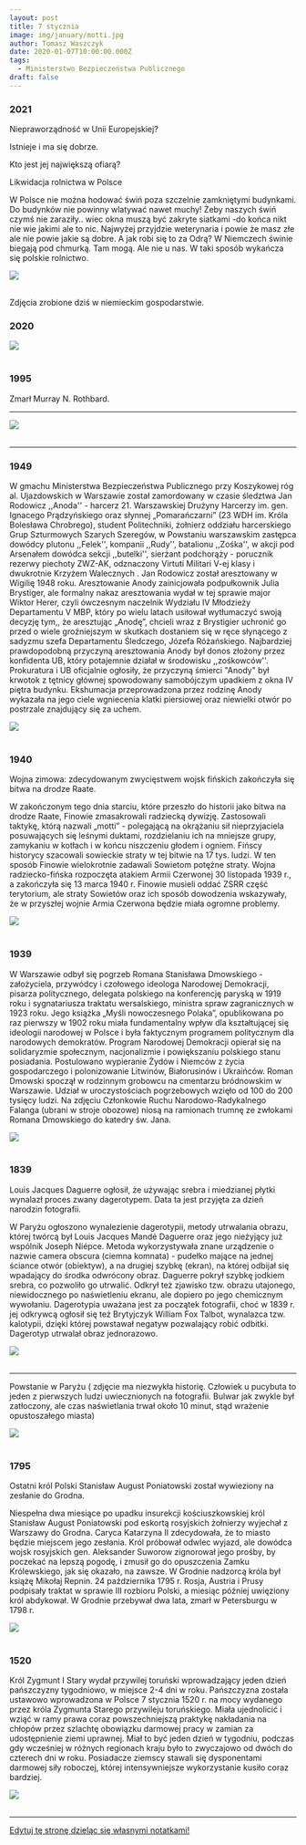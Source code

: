 ```yaml
---
layout: post
title: 7 stycznia
image: img/january/motti.jpg
author: Tomasz Waszczyk
date: 2020-01-07T10:00:00.000Z
tags:
  - Ministerstwo Bezpieczeństwa Publicznego
draft: false  
---
```


### 2021

Niepraworządność w Unii Europejskiej?

Istnieje i ma się dobrze. 

Kto jest jej największą ofiarą? 

Likwidacja rolnictwa w Polsce

W Polsce nie można hodować świń poza szczelnie zamkniętymi budynkami. Do budynków nie powinny wlatywać nawet muchy! Żeby naszych świń czymś nie zaraziły.. wiec okna muszą być zakryte siatkami -do końca nikt nie wie jakimi ale to nic. Najwyżej przyjdzie weterynaria i powie że masz złe ale nie powie jakie są dobre. 
A jak robi się to za Odrą? 
W Niemczech świnie biegają pod chmurką. Tam mogą. Ale nie u nas. 
W taki sposób wykańcza się polskie rolnictwo. 

<img src="./img/january/swinie2021.jpg"><br><br>

Zdjęcia zrobione dziś w niemieckim gospodarstwie.

### 2020

<img src="./img/january/inflacja-2019.png"/><br><br>

### 1995

Zmarł Murray N. Rothbard.

---

<img src="./img/january/smokecamels.jpeg"><br><br>

---
### 1949

W gmachu Ministerstwa Bezpieczeństwa Publicznego przy Koszykowej róg al. Ujazdowskich w Warszawie został zamordowany w czasie śledztwa Jan Rodowicz ,,Anoda'' - harcerz 21. Warszawskiej Drużyny Harcerzy im. gen. Ignacego Prądzyńskiego oraz słynnej „Pomarańczarni” (23 WDH im. Króla Bolesława Chrobrego), student Politechniki, żołnierz oddziału harcerskiego Grup Szturmowych Szarych Szeregów, w Powstaniu warszawskim zastępca dowódcy plutonu ,,Felek'', kompanii ,,Rudy'', batalionu ,,Zośka'', w akcji pod Arsenałem dowódca sekcji ,,butelki'', sierżant podchorąży - porucznik rezerwy piechoty ZWZ-AK, odznaczony Virtuti Militari V-ej klasy i dwukrotnie Krzyżem Walecznych . Jan Rodowicz został aresztowany w Wigilię 1948 roku. Aresztowanie Anody zainicjowała podpułkownik Julia Brystiger, ale formalny nakaz aresztowania wydał w tej sprawie major Wiktor Herer, czyli ówczesnym naczelnik Wydziału IV Młodzieży Departamentu V MBP, który po wielu latach usiłował wytłumaczyć swoją decyzję tym,, że aresztując „Anodę”, chcieli wraz z Brystigier uchronić go przed o wiele groźniejszym w skutkach dostaniem się w ręce słynącego z sadyzmu szefa Departamentu Śledczego, Józefa Różańskiego.
Najbardziej prawdopodobną przyczyną aresztowania Anody był donos złożony przez konfidenta UB, który potajemnie działał w środowisku ,,zośkowców''. Prokuratura i UB oficjalnie ogłosiły, że przyczyną śmierci "Anody" był krwotok z tętnicy głównej spowodowany samobójczym upadkiem z okna IV piętra budynku. Ekshumacja przeprowadzona przez rodzinę Anody wykazała na jego ciele wgniecenia klatki piersiowej oraz niewielki otwór po postrzale znajdujący się za uchem.

<img src="./img/january/anoda.jpg"/><br><br>

### 1940

Wojna zimowa: zdecydowanym zwycięstwem wojsk fińskich zakończyła się bitwa na drodze Raate.

W zakończonym tego dnia starciu, które przeszło do historii jako bitwa na drodze Raate, Finowie zmasakrowali radziecką dywizję. Zastosowali taktykę, którą nazwali „motti” - polegającą na okrążaniu sił nieprzyjaciela posuwających się leśnymi duktami, rozdzielaniu ich na mniejsze grupy, zamykaniu w kotłach i w końcu niszczeniu głodem i ogniem. Fińscy historycy szacowali sowieckie straty w tej bitwie na 17 tys. ludzi. W ten sposób Finowie wielokrotnie zadawali Sowietom potężne straty. Wojna radziecko-fińska rozpoczęta atakiem Armii Czerwonej 30 listopada 1939 r., a zakończyła się 13 marca 1940 r. Finowie musieli oddać ZSRR część terytorium, ale straty Sowietów oraz ich sposób dowodzenia wskazywały, że w przyszłej wojnie Armia Czerwona będzie miała ogromne problemy.

<img src="./img/january/motti.jpg"/><br><br>

### 1939

W Warszawie odbył się pogrzeb Romana Stanisława Dmowskiego - założyciela, przywódcy i czołowego ideologa Narodowej Demokracji, pisarza politycznego, delegata polskiego na konferencję paryską w 1919 roku i sygnatariusza traktatu wersalskiego, ministra spraw zagranicznych w 1923 roku. Jego książka „Myśli nowoczesnego Polaka”, opublikowana po raz pierwszy w 1902 roku miała fundamentalny wpływ dla kształtującej się ideologii narodowej w Polsce i była faktycznym programem politycznym dla narodowych demokratów.
Program Narodowej Demokracji opierał się na solidaryzmie społecznym, nacjonalizmie i powiększaniu polskiego stanu posiadania. Postulowano wypieranie Żydów i Niemców z życia gospodarczego i polonizowanie Litwinów, Białorusinów i Ukraińców.
Roman Dmowski spoczął w rodzinnym grobowcu na cmentarzu bródnowskim w Warszawie.
Udział w uroczystościach pogrzebowych wzięło od 100 do 200 tysięcy ludzi.
Na zdjęciu Członkowie Ruchu Narodowo-Radykalnego Falanga (ubrani w stroje obozowe) niosą na ramionach trumnę ze zwłokami Romana Dmowskiego do katedry św. Jana.

<img src="./img/january/dmowski2.jpg"/><br><br>

### 1839

Louis Jacques Daguerre ogłosił, że używając srebra i miedzianej płytki wynalazł proces zwany dagerotypem. Data ta jest przyjęta za dzień narodzin fotografii.

W Paryżu ogłoszono wynalezienie dagerotypii, metody utrwalania obrazu, której twórcą był Louis Jacques Mandé Daguerre oraz jego nieżyjący już wspólnik Joseph Niépce. Metoda wykorzystywała znane urządzenie o nazwie camera obscura (ciemna komnata) - pudełko mające na jednej ściance otwór (obiektyw), a na drugiej szybkę (ekran), na której odbijał się wpadający do środka odwrócony obraz. Daguerre pokrył szybkę jodkiem srebra, co pozwoliło go utrwalić. Odkrył też zjawisko tzw. obrazu utajonego, niewidocznego po naświetleniu ekranu, ale dopiero po jego chemicznym wywołaniu. Dagerotypia uważana jest za początek fotografii, choć w 1839 r. jej odkrywcą ogłosił się też Brytyjczyk William Fox Talbot, wynalazca tzw. kalotypii, dzięki której powstawał negatyw pozwalający robić odbitki. Dagerotyp utrwalał obraz jednorazowo.

<img src="./img/january/dagerotyp.jpg"/><br><br>

---

Powstanie w Paryżu ( zdjęcie ma niezwykła historię. Człowiek u pucybuta to jeden z pierwszych ludzi uwiecznionych na fotografii. Bulwar jak zwykle był zatłoczony, ale czas naświetlania trwał około 10 minut, stąd wrażenie opustoszałego miasta)

<img src="./img/january/francja.jpg"/><br><br>

### 1795

Ostatni król Polski Stanisław August Poniatowski został wywieziony na zesłanie do Grodna.

Niespełna dwa miesiące po upadku insurekcji kościuszkowskiej król Stanisław August Poniatowski pod eskortą rosyjskich żołnierzy wyjechał z Warszawy do Grodna. Caryca Katarzyna II zdecydowała, że to miasto będzie miejscem jego zesłania. Król próbował odwlec wyjazd, ale dowódca wojsk rosyjskich gen. Aleksander Suworow zignorował jego prośby, by poczekać na lepszą pogodę, i zmusił go do opuszczenia Zamku Królewskiego, jak się okazało, na zawsze. W Grodnie nadzorcą króla był książę Mikołaj Repnin. 24 października 1795 r. Rosja, Austria i Prusy podpisały traktat w sprawie III rozbioru Polski, a miesiąc później uwięziony król abdykował. W Grodnie przebywał dwa lata, zmarł w Petersburgu w 1798 r.

<img src="./img/january/poniatowski.jpg"/><br><br>

### 1520

Król Zygmunt I Stary wydał przywilej toruński wprowadzający jeden dzień pańszczyzny tygodniowo, w miejsce 2-4 dni w roku.
Pańszczyzna została ustawowo wprowadzona w Polsce 7 stycznia 1520 r. na mocy wydanego przez króla Zygmunta Starego przywileju toruńskiego. Miała ujednolicić i wziąć w ramy prawa coraz powszechniejszą praktykę nakładania na chłopów przez szlachtę obowiązku darmowej pracy w zamian za udostępnienie ziemi uprawnej. Miał to być jeden dzień w tygodniu, podczas gdy wcześniej w różnych regionach kraju było to zwyczajowo od dwóch do czterech dni w roku. Posiadacze ziemscy stawali się dysponentami darmowej siły roboczej, której intensywniejsze wykorzystanie kusiło coraz bardziej.

<img src="./img/january/przywilejtorunski.jpg"><br><br>

---

<a href="https://github.com/TomaszWaszczyk/historia.waszczyk.com/edit/master/src/content/january-7.md" target="_blank">Edytuj tę stronę dzieląc się własnymi notatkami!</a>
